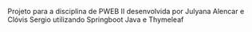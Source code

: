 Projeto para a disciplina de PWEB II desenvolvida por Julyana Alencar e Clóvis Sergio utilizando Springboot Java e Thymeleaf

